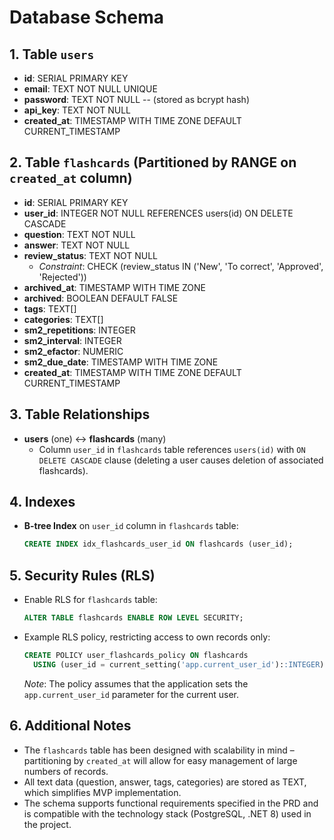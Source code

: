 # Database Schema

## 1. Table `users`

- **id**: SERIAL PRIMARY KEY
- **email**: TEXT NOT NULL UNIQUE
- **password**: TEXT NOT NULL -- (stored as bcrypt hash)
- **api_key**: TEXT NOT NULL
- **created_at**: TIMESTAMP WITH TIME ZONE DEFAULT CURRENT_TIMESTAMP

## 2. Table `flashcards` (Partitioned by RANGE on `created_at` column)

- **id**: SERIAL PRIMARY KEY
- **user_id**: INTEGER NOT NULL REFERENCES users(id) ON DELETE CASCADE
- **question**: TEXT NOT NULL
- **answer**: TEXT NOT NULL
- **review_status**: TEXT NOT NULL
  - _Constraint_: CHECK (review_status IN ('New', 'To correct', 'Approved', 'Rejected'))
- **archived_at**: TIMESTAMP WITH TIME ZONE
- **archived**: BOOLEAN DEFAULT FALSE
- **tags**: TEXT[]
- **categories**: TEXT[]
- **sm2_repetitions**: INTEGER
- **sm2_interval**: INTEGER
- **sm2_efactor**: NUMERIC
- **sm2_due_date**: TIMESTAMP WITH TIME ZONE
- **created_at**: TIMESTAMP WITH TIME ZONE DEFAULT CURRENT_TIMESTAMP

## 3. Table Relationships

- **users** (one) ↔ **flashcards** (many)
  - Column `user_id` in `flashcards` table references `users(id)` with `ON DELETE CASCADE` clause (deleting a user causes deletion of associated flashcards).

## 4. Indexes

- **B-tree Index** on `user_id` column in `flashcards` table:
  ```sql
  CREATE INDEX idx_flashcards_user_id ON flashcards (user_id);
  ```

## 5. Security Rules (RLS)

- Enable RLS for `flashcards` table:
  ```sql
  ALTER TABLE flashcards ENABLE ROW LEVEL SECURITY;
  ```
- Example RLS policy, restricting access to own records only:
  ```sql
  CREATE POLICY user_flashcards_policy ON flashcards
    USING (user_id = current_setting('app.current_user_id')::INTEGER);
  ```
  _Note_: The policy assumes that the application sets the `app.current_user_id` parameter for the current user.

## 6. Additional Notes

- The `flashcards` table has been designed with scalability in mind – partitioning by `created_at` will allow for easy management of large numbers of records.
- All text data (question, answer, tags, categories) are stored as TEXT, which simplifies MVP implementation.
- The schema supports functional requirements specified in the PRD and is compatible with the technology stack (PostgreSQL, .NET 8) used in the project.
